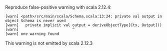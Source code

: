 Reproduce false-positive warning with scala 2.12.4:

```
[warn] <path>/src/main/scala/Schema.scala:13:24: private val output in object Schema is never used
[warn]   private implicit val output = deriveObjectType[Ctx, Output]()
[warn]                        ^
[warn] one warning found
```

This warning is not emitted by scala 2.12.3
